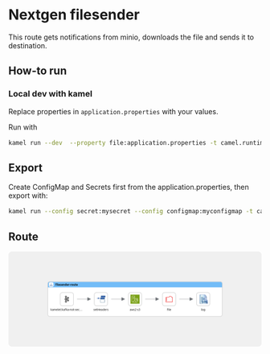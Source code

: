 # Nextgen filesender

This route gets notifications from minio, downloads the file and sends it to destination.

## How-to run

### Local dev with kamel

Replace properties in `application.properties` with your values.

Run with

```sh
kamel run --dev  --property file:application.properties -t camel.runtime-provider=plain-quarkus file-sender.camel.yaml
```

## Export
Create ConfigMap and Secrets first from the application.properties, then export with:

```sh
kamel run --config secret:mysecret --config configmap:myconfigmap -t camel.runtime-provider=plain-quarkus file-sender.camel.yaml -o yaml > integration.yaml
```

## Route

![filesender route](./route.png)
